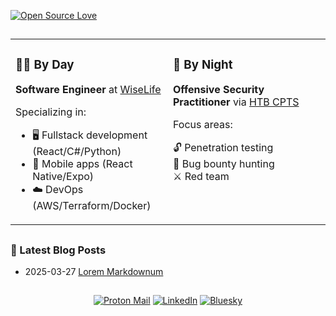[![Open Source Love](https://badges.frapsoft.com/os/v1/open-source.svg?v=102)](https://opensource.org/)

##

<div align=center>
<table>
  <tr>
    <td width="50%" valign="top">
      <div align=left>
        <h3>🧑‍💻 By Day</h3>
        <p><strong>Software Engineer</strong> at <a href="https://www.linkedin.com/company/wiselife-oficial">WiseLife</a></p>
        <p>Specializing in:</p>
        <ul>
          <li>🖥️ Fullstack development (React/C#/Python)</li>
          <li>📱 Mobile apps (React Native/Expo)</li>
          <li>☁️ DevOps (AWS/Terraform/Docker)</li>
        </ul>
      </div>
    </td>
    <td width="50%" valign="top">
    <div align=left>
        <h3>🥷 By Night</h3>
        <p><strong>Offensive Security Practitioner</strong> via <a href="https://academy.hackthebox.com/">HTB CPTS</a></p>
        <p>Focus areas:</p>
        <ul style="list-style: none; padding-left: 0; margin-left: 0;">
          <li>🔓 Penetration testing</li>
          <li>🎯 Bug bounty hunting</li>
          <li>⚔️ Red team</li>
        </ul>
      </div>
    </td>
  </tr>
</table>
</div>

##

### 📝 Latest Blog Posts

<!--START_SECTION:blog-posts-->
-   2025-03-27 [Lorem Markdownum](http://lafayettegabe.me/post/lorem_markdownum/)
<!--END_SECTION:blog-posts-->

##

<div align=center>
  
[![Proton Mail](https://img.shields.io/badge/ProtonMail-8B89CC?style=flat&logo=protonmail&logoColor=white)](mailto:gabriel.lafayette@proton.me)
[![LinkedIn](https://img.shields.io/badge/LinkedIn-0A66C2?style=flat&logo=linkedin&logoColor=white)](https://www.linkedin.com/in/soaresgabe/)
[![Bluesky](https://img.shields.io/badge/Bluesky-0450F2?style=flat&logo=bluesky&logoColor=white)](https://bsky.app/profile/gabelafayette.bsky.social)

</div>
